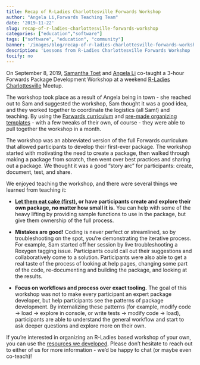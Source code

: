 ```yaml
---
title: Recap of R-Ladies Charlottesville Forwards Workshop
author: "Angela Li,Forwards Teaching Team"
date: '2019-11-22'
slug: recap-of-r-ladies-charlottesville-forwards-workshop
categories: ["education","software"]
tags: ["software", "education", "community"]
banner: '/images/blog/recap-of-r-ladies-charlottesville-forwards-workshop/optimized/group_photo.jpg'
description: 'Lessons from R-Ladies Charlottesville Forwards Workshop '
tocify: no
---
```

On September 8, 2019, [Samantha Toet](https://twitter.com/Samantha_Toet?lang=en) and [Angela Li](https://twitter.com/CivicAngela?lang=en) co-taught a 3-hour Forwards Package Development Workshop at a weekend [R-Ladies Charlottesville](https://www.meetup.com/rladies-charlottesville/) Meetup. 

The workshop took place as a result of Angela being in town - she reached out to Sam and suggested the workshop, Sam thought it was a good idea, and they worked together to coordinate the logistics (all Sam!) and teaching. By using the [Forwards curriculum](https://github.com/forwards/workshops) and [pre-made organizing templates](https://drive.google.com/drive/folders/1aRSg1uf1xQnvfhDEmmcLcoONZYtxigo5) - with a few tweaks of their own, of course - they were able to pull together the workshop in a month.

The workshop was an abbreviated version of the full Forwards curriculum that allowed participants to develop their first-ever package. The workshop started with motivating the need to create a package, then walked through making a package from scratch, then went over best practices and sharing out a package. We thought it was a good “story arc” for participants: create, document, test, and share. 

We enjoyed teaching the workshop, and there were several things we learned from teaching it:

- **[Let them eat cake (first)](https://speakerdeck.com/minecr/let-them-eat-cake-first-0a3bbf75-f6f1-42d5-8d2f-ac2ff741611f), or have participants create and explore their own package, no matter how small it is.** You can help with some of the heavy lifting by providing sample functions to use in the package, but give them ownership of the full process. 

- **Mistakes are good!** Coding is never perfect or streamlined, so by troubleshooting on the spot, you’re demonstrating the iterative process. For example, Sam started off her session by live troubleshooting a Roxygen tagging issue. Participants could call out their suggestions and collaboratively come to a solution. Participants were also able to get a real taste of the process of looking at help pages, changing some part of the code, re-documenting and building the package, and looking at the results. 

- **Focus on workflows and process over exact tooling.** The goal of this workshop was not to make every participant an expert package developer, but help participants see the patterns of package development. By internalizing these patterns (for example, modify code -> load -> explore in console, or write tests -> modify code -> load), participants are able to understand the general workflow and start to ask deeper questions and explore more on their own. 

If you’re interested in organizing an R-Ladies based workshop of your own, you can use the [resources we developed](https://github.com/forwards/workshops/tree/master/Cville2019).
Please don’t hesitate to reach out to either of us for more information - we’d be happy to chat (or maybe even co-teach)!


